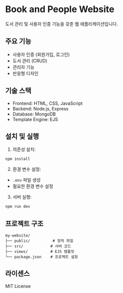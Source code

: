 # Book and People Website

도서 관리 및 사용자 인증 기능을 갖춘 웹 애플리케이션입니다.

## 주요 기능

- 사용자 인증 (회원가입, 로그인)
- 도서 관리 (CRUD)
- 관리자 기능
- 반응형 디자인

## 기술 스택

- Frontend: HTML, CSS, JavaScript
- Backend: Node.js, Express
- Database: MongoDB
- Template Engine: EJS

## 설치 및 실행

1. 의존성 설치:
```bash
npm install
```

2. 환경 변수 설정:
- `.env` 파일 생성
- 필요한 환경 변수 설정

3. 서버 실행:
```bash
npm run dev
```

## 프로젝트 구조

```
my-website/
├── public/          # 정적 파일
├── src/            # 서버 코드
├── views/          # EJS 템플릿
└── package.json    # 프로젝트 설정
```

## 라이센스

MIT License 
